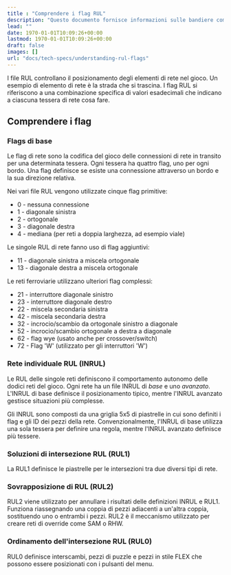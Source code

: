 ```yaml
---
title : "Comprendere i flag RUL"
description: "Questo documento fornisce informazioni sulle bandiere comuni utilizzate nel gioco dal NAM per creare una varietà di FLEX e altri pezzi puzzle."
lead: ""
date: 1970-01-01T10:09:26+00:00
lastmod: 1970-01-01T10:09:26+00:00
draft: false
images: []
url: "docs/tech-specs/understanding-rul-flags"
---
```


I file RUL controllano il posizionamento degli elementi di rete nel gioco. Un esempio di elemento di rete è la strada che si trascina. I flag RUL si riferiscono a una combinazione specifica di valori esadecimali che indicano a ciascuna tessera di rete cosa fare.

## Comprendere i flag

### Flags di base

Le flag di rete sono la codifica del gioco delle connessioni di rete in transito per una determinata tessera.  Ogni tessera ha quattro flag, uno per ogni bordo.  Una flag definisce se esiste una connessione attraverso un bordo e la sua direzione relativa.

Nei vari file RUL vengono utilizzate cinque flag primitive:

- 0 - nessuna connessione
- 1 - diagonale sinistra
- 2 - ortogonale
- 3 - diagonale destra
- 4 - mediana (per reti a doppia larghezza, ad esempio viale)

Le singole RUL di rete fanno uso di flag aggiuntivi:

- 11 - diagonale sinistra a miscela ortogonale
- 13 - diagonale destra a miscela ortogonale

Le reti ferroviarie utilizzano ulteriori flag complessi:

- 21 - interruttore diagonale sinistro
- 23 - interruttore diagonale destro
- 22 - miscela secondaria sinistra
- 42 - miscela secondaria destra
- 32 - incrocio/scambio da ortogonale sinistro a diagonale
- 52 - incrocio/scambio ortogonale a destra a diagonale
- 62 - flag wye (usato anche per crossover/switch)
- 72 - Flag 'W' (utilizzato per gli interruttori 'W')

### Rete individuale RUL (INRUL)

Le RUL delle singole reti definiscono il comportamento autonomo delle dodici reti del gioco.  Ogni rete ha un file INRUL di <em>base</em> e uno <em>avanzato</em>.  L'INRUL di base definisce il posizionamento tipico, mentre l'INRUL avanzato gestisce situazioni più complesse.

Gli INRUL sono composti da una griglia 5x5 di piastrelle in cui sono definiti i flag e gli ID dei pezzi della rete.  Convenzionalmente, l'INRUL di base utilizza una sola tessera per definire una regola, mentre l'INRUL avanzato definisce più tessere.

### Soluzioni di intersezione RUL (RUL1)

La RUL1 definisce le piastrelle per le intersezioni tra due diversi tipi di rete.  

### Sovrapposizione di RUL (RUL2)

RUL2 viene utilizzato per annullare i risultati delle definizioni INRUL e RUL1.  Funziona riassegnando una coppia di pezzi adiacenti a un'altra coppia, sostituendo uno o entrambi i pezzi.  RUL2 è il meccanismo utilizzato per creare reti di override come SAM o RHW.

### Ordinamento dell'intersezione RUL (RUL0)

RUL0 definisce interscambi, pezzi di puzzle e pezzi in stile FLEX che possono essere posizionati con i pulsanti del menu.
